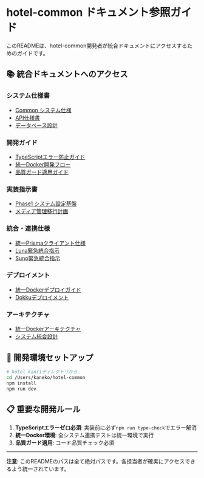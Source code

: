 # hotel-common ドキュメント参照ガイド

このREADMEは、hotel-common開発者が統合ドキュメントにアクセスするためのガイドです。

## 📚 統合ドキュメントへのアクセス

### システム仕様書
- [Common システム仕様](/Users/kaneko/hotel-kanri/docs/01_systems/common/)
- [API仕様書](/Users/kaneko/hotel-kanri/docs/01_systems/common/api/)
- [データベース設計](/Users/kaneko/hotel-kanri/docs/01_systems/common/database/)

### 開発ガイド
- [TypeScriptエラー防止ガイド](/Users/kaneko/hotel-kanri/docs/development/TYPESCRIPT_ERROR_PREVENTION_GUIDE.md)
- [統一Docker開発フロー](/Users/kaneko/hotel-kanri/docs/development/unified-docker-workflow.md)
- [品質ガード適用ガイド](/Users/kaneko/hotel-kanri/docs/01_systems/common/QUALITY_GUARD_APPLY.md)

### 実装指示書
- [Phase1 システム設定基盤](/Users/kaneko/hotel-kanri/docs/implementation/PHASE1_SYSTEM_SETTINGS_IMPLEMENTATION_GUIDE.md)
- [メディア管理移行計画](/Users/kaneko/hotel-kanri/docs/systems/common/MEDIA_MANAGEMENT_MIGRATION_PLAN.md)

### 統合・連携仕様
- [統一Prismaクライアント仕様](/Users/kaneko/hotel-kanri/docs/01_systems/common/integration/specifications/unified-prisma-client-specification.md)
- [Luna緊急統合指示](/Users/kaneko/hotel-kanri/docs/01_systems/common/integration/guides/Luna_Emergency_Integration_Instructions.md)
- [Suno緊急統合指示](/Users/kaneko/hotel-kanri/docs/01_systems/common/integration/guides/Suno_Emergency_Integration_Instructions.md)

### デプロイメント
- [統一Dockerデプロイガイド](/Users/kaneko/hotel-kanri/docs/deployment/unified-docker-deployment-guide.md)
- [Dokkuデプロイメント](/Users/kaneko/hotel-kanri/docs/deployment/dokku-dockerfile-deployment.md)

### アーキテクチャ
- [統一Dockerアーキテクチャ](/Users/kaneko/hotel-kanri/docs/architecture/docker/unified-docker-architecture-2025.md)
- [システム統合設計](/Users/kaneko/hotel-kanri/docs/architecture/system-integration.md)

## 🔧 開発環境セットアップ
```bash
# hotel-kanriディレクトリから
cd /Users/kaneko/hotel-common
npm install
npm run dev
```

## 📋 重要な開発ルール
1. **TypeScriptエラーゼロ必須**: 実装前に必ず`npm run type-check`でエラー解消
2. **統一Docker環境**: 全システム連携テストは統一環境で実行
3. **品質ガード適用**: コード品質チェック必須

---
**注意**: このREADMEのパスは全て絶対パスです。各担当者が確実にアクセスできるよう統一されています。
